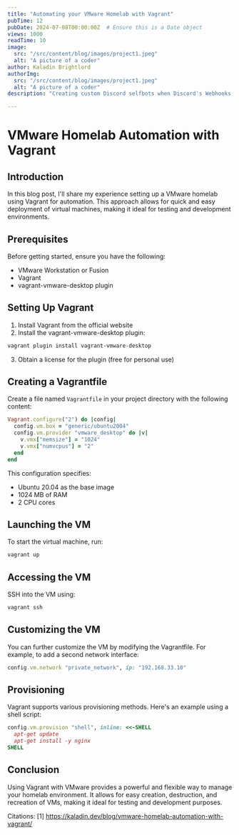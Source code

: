 ```yaml
---
title: "Automating your VMware Homelab with Vagrant"
pubTime: 12
pubDate: 2024-07-08T00:00:00Z  # Ensure this is a Date object
views: 1000
readTime: 10
image:
  src: "/src/content/blog/images/project1.jpeg"
  alt: "A picture of a coder"
author: Kaladin Brightlord
authorImg:
  src: "/src/content/blog/images/project1.jpeg"
  alt: "A picture of a coder"
description: "Creating custom Discord selfbots when Discord's Webhooks aren't enough. With a dash of Python and a dab of Chrome Dev tools. Creating custom Discord selfbots when Discord's Webhooks aren't enough. With a dash of Python and a dab of Chrome Dev tools."

---
```



# VMware Homelab Automation with Vagrant

## Introduction

In this blog post, I'll share my experience setting up a VMware homelab using Vagrant for automation. This approach allows for quick and easy deployment of virtual machines, making it ideal for testing and development environments.

## Prerequisites

Before getting started, ensure you have the following:

- VMware Workstation or Fusion
- Vagrant
- vagrant-vmware-desktop plugin

## Setting Up Vagrant

1. Install Vagrant from the official website
2. Install the vagrant-vmware-desktop plugin:

```bash
vagrant plugin install vagrant-vmware-desktop
```

3. Obtain a license for the plugin (free for personal use)

## Creating a Vagrantfile

Create a file named `Vagrantfile` in your project directory with the following content:

```ruby
Vagrant.configure("2") do |config|
  config.vm.box = "generic/ubuntu2004"
  config.vm.provider "vmware_desktop" do |v|
    v.vmx["memsize"] = "1024"
    v.vmx["numvcpus"] = "2"
  end
end
```

This configuration specifies:
- Ubuntu 20.04 as the base image
- 1024 MB of RAM
- 2 CPU cores

## Launching the VM

To start the virtual machine, run:

```bash
vagrant up
```

## Accessing the VM

SSH into the VM using:

```bash
vagrant ssh
```

## Customizing the VM

You can further customize the VM by modifying the Vagrantfile. For example, to add a second network interface:

```ruby
config.vm.network "private_network", ip: "192.168.33.10"
```

## Provisioning

Vagrant supports various provisioning methods. Here's an example using a shell script:

```ruby
config.vm.provision "shell", inline: <<-SHELL
  apt-get update
  apt-get install -y nginx
SHELL
```

## Conclusion

Using Vagrant with VMware provides a powerful and flexible way to manage your homelab environment. It allows for easy creation, destruction, and recreation of VMs, making it ideal for testing and development purposes.

Citations:
[1] https://kaladin.dev/blog/vmware-homelab-automation-with-vagrant/